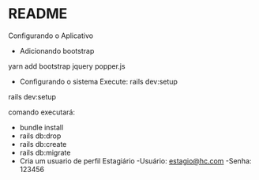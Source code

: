 # README


Configurando o Aplicativo

* Adicionando bootstrap

yarn add bootstrap jquery popper.js

* Configurando o sistema
Execute:
 rails dev:setup 

rails dev:setup

comando executará:
- bundle install
- rails db:drop
- rails db:create
- rails db:migrate
- Cria um usuario de perfil Estagiário
  -Usuário: estagio@hc.com
  -Senha: 123456

